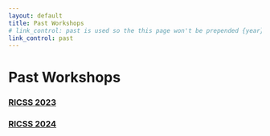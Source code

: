 ```yaml
---
layout: default
title: Past Workshops
# link_control: past is used so the this page won't be prepended {year} in the url
link_control: past
---
```


# Past Workshops

### [RICSS 2023](/2023/)
### [RICSS 2024](/2024/)